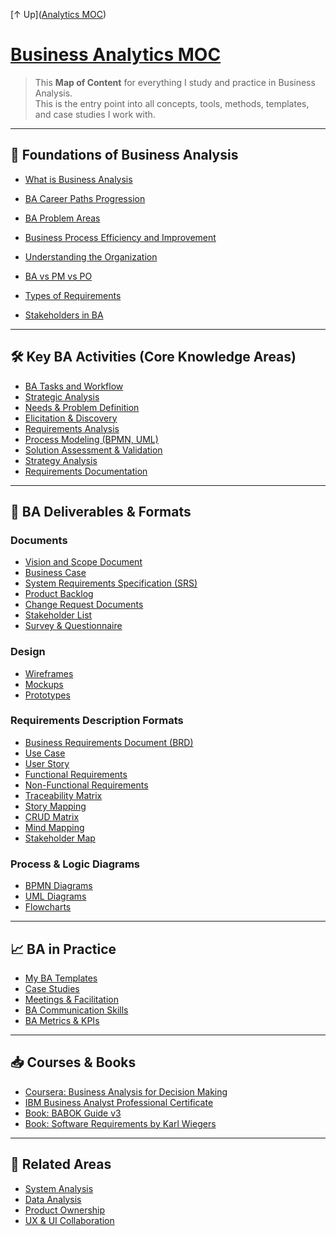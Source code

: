 [↑ Up]([Analytics MOC](../Analytics%20MOC.md))

# [Business Analytics MOC](.md)

> This **Map of Content** for everything I study and practice in Business Analysis.  
> This is the entry point into all concepts, tools, methods, templates, and case studies I work with.

---

## 🧱 Foundations of Business Analysis
- [What is Business Analysis](Foundations/What%20is%20Business%20Analysis.md)
- [BA Career Paths Progression](Foundations/BA%20Career%20Paths%20Progression.md)
- [BA Problem Areas](Foundations/BA%20Problem%20Areas.md)
- [Business Process Efficiency and Improvement](Foundations/Business%20Process%20Efficiency%20and%20Improvement.md)
- [Understanding the Organization](Foundations/Understanding%20the%20Organization.md)


- [BA vs PM vs PO](BA%20vs%20PM%20vs%20PO)
- [Types of Requirements](Types%20of%20Requirements)
- [Stakeholders in BA](Stakeholders%20in%20BA)

---

## 🛠️ Key BA Activities (Core Knowledge Areas)
- [BA Tasks and Workflow](Activities/BA%20Tasks%20and%20Workflow.md)
- [Strategic Analysis](Activities/Strategic%20Analysis.md)
- [Needs & Problem Definition](Needs%20&%20Problem%20Definition)
- [Elicitation & Discovery](Elicitation%20&%20Discovery)
- [Requirements Analysis](Requirements%20Analysis)
- [Process Modeling (BPMN, UML)](Process%20Modeling%20(BPMN,%20UML))
- [Solution Assessment & Validation](Solution%20Assessment%20&%20Validation)
- [Strategy Analysis](Strategy%20Analysis)
- [Requirements Documentation](Requirements%20Documentation)

---

## 📄 BA Deliverables & Formats
### Documents
- [Vision and Scope Document](Vision%20and%20Scope%20Document)
- [Business Case](Business%20Case)
- [System Requirements Specification (SRS)](System%20Requirements%20Specification%20(SRS))
- [Product Backlog](Product%20Backlog)
- [Change Request Documents](Change%20Request%20Documents)
- [Stakeholder List](Stakeholder%20List)
- [Survey & Questionnaire](Survey%20&%20Questionnaire)

### Design
- [Wireframes](Wireframes)
- [Mockups](Mockups)
- [Prototypes](Prototypes)

### Requirements Description Formats
- [Business Requirements Document (BRD)](../Deliverables/Business%20Requirements%20Document%20(BRD).md)
- [Use Case](Use%20Case)
- [User Story](User%20Story)
- [Functional Requirements](Functional%20Requirements)
- [Non-Functional Requirements](Non-Functional%20Requirements)
- [Traceability Matrix](Traceability%20Matrix)
- [Story Mapping](Story%20Mapping)
- [CRUD Matrix](CRUD%20Matrix)
- [Mind Mapping](Mind%20Mapping)
- [Stakeholder Map](Stakeholder%20Map)

### Process & Logic Diagrams
- [BPMN Diagrams](BPMN%20Diagrams)
- [UML Diagrams](UML%20Diagrams)
- [Flowcharts](Flowcharts)

---

## 📈 BA in Practice
- [My BA Templates](My%20BA%20Templates)
- [Case Studies](Case%20Studies)
- [Meetings & Facilitation](Meetings%20&%20Facilitation)
- [BA Communication Skills](BA%20Communication%20Skills)
- [BA Metrics & KPIs](BA%20Metrics%20&%20KPIs)

---

## 📥 Courses & Books
- [Coursera: Business Analysis for Decision Making](Coursera:%20Business%20Analysis%20for%20Decision%20Making)
- [IBM Business Analyst Professional Certificate](IBM%20Business%20Analyst%20Professional%20Certificate)
- [Book: BABOK Guide v3](Book:%20BABOK%20Guide%20v3)
- [Book: Software Requirements by Karl Wiegers](Book:%20Software%20Requirements%20by%20Karl%20Wiegers)

---

## 🔗 Related Areas
- [System Analysis](System%20Analysis)
- [Data Analysis](Data%20Analysis)
- [Product Ownership](Product%20Ownership)
- [UX & UI Collaboration](UX%20&%20UI%20Collaboration)



